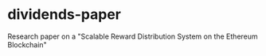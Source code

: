 # dividends-paper
Research paper on a "Scalable Reward Distribution System on the Ethereum Blockchain"
